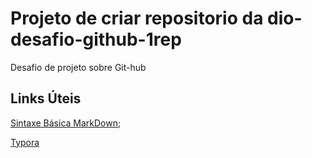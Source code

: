 # Projeto de criar repositorio da dio-desafio-github-1rep
Desafio de projeto sobre Git-hub

## Links Úteis
[Sintaxe Básica MarkDown](https://www.markdownguide.org/);

[Typora](https://typora.io/)
